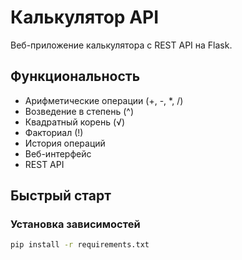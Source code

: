 # Калькулятор API

Веб-приложение калькулятора с REST API на Flask.

##  Функциональность

-  Арифметические операции (+, -, *, /)
-  Возведение в степень (^)
-  Квадратный корень (√)
-  Факториал (!)
-  История операций
-  Веб-интерфейс
-  REST API

##  Быстрый старт

### Установка зависимостей
```bash
pip install -r requirements.txt